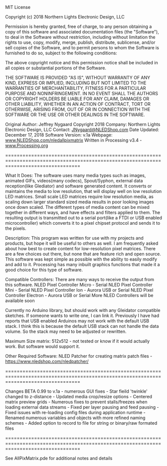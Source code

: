  MIT License
 
 Copyright (c) 2018 Northern Lights Electronic Design, LLC
 
 Permission is hereby granted, free of charge, to any person obtaining a copy
 of this software and associated documentation files (the "Software"), to deal
 in the Software without restriction, including without limitation the rights
 to use, copy, modify, merge, publish, distribute, sublicense, and/or sell
 copies of the Software, and to permit persons to whom the Software is
 furnished to do so, subject to the following conditions:
 
 The above copyright notice and this permission notice shall be included in all
 copies or substantial portions of the Software.
 
 THE SOFTWARE IS PROVIDED "AS IS", WITHOUT WARRANTY OF ANY KIND, EXPRESS OR
 IMPLIED, INCLUDING BUT NOT LIMITED TO THE WARRANTIES OF MERCHANTABILITY,
 FITNESS FOR A PARTICULAR PURPOSE AND NONINFRINGEMENT. IN NO EVENT SHALL THE
 AUTHORS OR COPYRIGHT HOLDERS BE LIABLE FOR ANY CLAIM, DAMAGES OR OTHER
 LIABILITY, WHETHER IN AN ACTION OF CONTRACT, TORT OR OTHERWISE, ARISING FROM,
 OUT OF OR IN CONNECTION WITH THE SOFTWARE OR THE USE OR OTHER DEALINGS IN THE
 SOFTWARE.
 
 Original Author: Jeffrey Nygaard
 Copyright 2018
 Company: Northern Lights Electronic Design, LLC
 Contact: JNygaard@NLEDShop.com
 Date Updated: December 17, 2018 
 Software Version:  v.1a
 Webpage: www.NLEDShop.com/nledallpixmatrix
 Written in Processing v3.4  - www.Processing.org
 
 ======================================================================================================================================
 
What It Does:
The software uses many media types such as images, animated GIFs, videos(many codecs), Spout/Syphon, external data reception(like Glediator) and software
generated content. It converts or maintains the media to low resolution, that will display well on low resolution LED matrices. Small scale LED matrices
require low resolution media, as scaling down larger standard sized media results in poor looking images once down scaled. The different types of 
media content can be mixed together in different ways, and have effects and filters applied to them. The resulting output is transmitted out to a serial
port(like a FTDI or USB enabled microcontroller) which converts it to a pixel chipset protocol and sends it to the pixels.

Description:
This program was written for use with my projects and products, but hope it will be useful to others as well. I am frequently asked about how best to 
create content for low-resolution pixel matrices. There are a few choices out there, but none that are feature rich and open source. This software was 
kept simple as possible with the ability to easily modify and add to it. Processing has many inbuilt graphics functions that made it a good choice for 
this type of software.

Compatible Controllers: There are many ways to receive the output from this software.
NLED Pixel Controller Micro - Serial
NLED Pixel Controller Mini - Serial
NLED Pixel Controller Ion - Aurora USB or Serial
NLED Pixel Controller Electron - Aurora USB or Serial
More NLED Controllers will be available soon

Currently no Arduino library, but should work with any Gleidator compatible sketches. If someone wants to write one, I can link it.
Previously I have had reports that USB enabled Arduinos may not work with the default USB stack. I think this is because the default USB stack
can not handle the data volume. So the stack may need to be adjusted or rewritten.

Maximum Size matrix: 512x512 - not tested or know if it would actually work. But software would support it.

Other Required Software:
NLED Patcher for creating matrix patch files - https://www.nledshop.com/nledpatcher/

 ======================================================================================================================================
 
Changes BETA 0.99 to v.1a
	- numerous GUI fixes
	- Star fieild 'twinkle' changed to z-distance
	- Updated media crop/resize options
	- Centered matrix preview grids
	- Numerous fixes to prevent stalls/freezes when loading external data streams
	- Fixed per layer pausing and feed pausing
	- Fixed issues with re-loading config files during application runtime
	- Renamed numerous variables and objects with more refined naming schemes
	- Added option to record to file for string or binary/raw formated files
	
======================================================================================================================================

See AllPixMatrix.pde for additional notes and details

